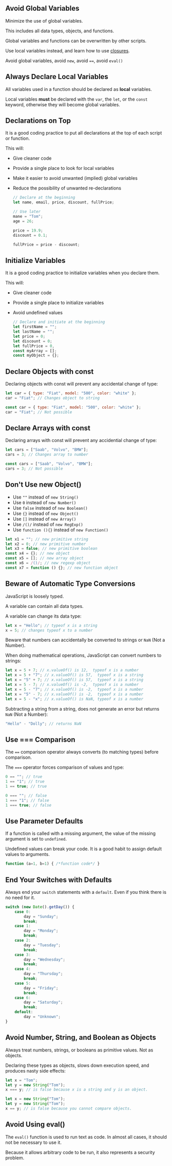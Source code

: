 ## Avoid Global Variables

Minimize the use of global variables.

This includes all data types, objects, and functions.

Global variables and functions can be overwritten by other scripts.

Use local variables instead, and learn how to use [closures]().

Avoid global variables, avoid `new`, avoid `==`, avoid `eval()`

## Always Declare Local Variables

All variables used in a function should be declared as **local** variables.

Local variables **must** be declared with the `var`, the `let`, or the `const` keyword, otherwise they will become global variables.

## Declarations on Top

It is a good coding practice to put all declarations at the top of each script or function.

This will:

-   Give cleaner code
-   Provide a single place to look for local variables
-   Make it easier to avoid unwanted (implied) global variables
-   Reduce the possibility of unwanted re-declarations

    ```javascript
    // Declare at the beginning
    let name, email, price, discount, fullPrice;

    // Use later
    mane = "Tom";
    age = 26;

    price = 19.9;
    discount = 0.1;

    fullPrice = price - discount;
    ```

## Initialize Variables

It is a good coding practice to initialize variables when you declare them.

This will:

-   Give cleaner code
-   Provide a single place to initialize variables
-   Avoid undefined values

    ```javascript
    // Declare and initiate at the beginning
    let firstName = "";
    let lastName = "";
    let price = 0;
    let discount = 0;
    let fullPrice = 0,
    const myArray = [];
    const myObject = {};
    ```

## Declare Objects with **const**

Declaring objects with const will prevent any accidental change of type:

```javascript
let car = { type: "Fiat", model: "500", color: "white" };
car = "Fiat"; // Changes object to string
```

```javascript
const car = { type: "Fiat", model: "500", color: "white" };
car = "Fiat"; // Not possible
```

## Declare Arrays with **const**

Declaring arrays with const will prevent any accidential change of type:

```javascript
let cars = ["Saab", "Volvo", "BMW"];
cars = 3; // Changes array to number
```

```javascript
const cars = ["Saab", "Volvo", "BMW"];
cars = 3; // Not possible
```

## Don't Use new Object()

-   Use `""` instead of `new String()`
-   Use `0` instead of `new Number()`
-   Use `false` instead of `new Boolean()`
-   Use `{}` instead of `new Object()`
-   Use `[]` instead of `new Array()`
-   Use `/()/` instead of `new RegExp()`
-   Use `function (){}` instead of `new Function()`

```javascript
let x1 = ""; // new primitive string
let x2 = 0; // new primitive number
let x3 = false; // new primitive boolean
const x4 = {}; // new object
const x5 = []; // new array object
const x6 = /()/; // new regexp object
const x7 = function () {}; // new function object
```

## Beware of Automatic Type Conversions

JavaScript is loosely typed.

A variable can contain all data types.

A variable can change its data type:

```javascript
let x = "Hello"; // typeof x is a string
x = 5; // changes typeof x to a number
```

Beware that numbers can accidentally be converted to strings or `NaN` (Not a Number).

When doing mathematical operations, JavaScript can convert numbers to strings:

```javascript
let x = 5 + 7; // x.valueOf() is 12,  typeof x is a number
let x = 5 + "7"; // x.valueOf() is 57,  typeof x is a string
let x = "5" + 7; // x.valueOf() is 57,  typeof x is a string
let x = 5 - 7; // x.valueOf() is -2,  typeof x is a number
let x = 5 - "7"; // x.valueOf() is -2,  typeof x is a number
let x = "5" - 7; // x.valueOf() is -2,  typeof x is a number
let x = 5 - "x"; // x.valueOf() is NaN, typeof x is a number
```

Subtracting a string from a string, does not generate an error but returns `NaN` (Not a Number):

```javascript
"Hello" - "Dolly"; // returns NaN
```

## Use === Comparison

The `==` comparison operator always converts (to matching types) before comparison.

The `===` operator forces comparison of values and type:

```javascript
0 == ""; // true
1 == "1"; // true
1 == true; // true

0 === ""; // false
1 === "1"; // false
1 === true; // false
```

## Use Parameter Defaults

If a function is called with a missing argument, the value of the missing argument is set to `undefined`.

Undefined values can break your code. It is a good habit to assign default values to arguments.

```javascript
function (a=1, b=1) { /*function code*/ }
```

## End Your Switches with Defaults

Always end your `switch` statements with a `default`. Even if you think there is no need for it.

```javascript
switch (new Date().getDay()) {
	case 0:
		day = "Sunday";
		break;
	case 1:
		day = "Monday";
		break;
	case 2:
		day = "Tuesday";
		break;
	case 3:
		day = "Wednesday";
		break;
	case 4:
		day = "Thursday";
		break;
	case 5:
		day = "Friday";
		break;
	case 6:
		day = "Saturday";
		break;
	default:
		day = "Unknown";
}
```

## Avoid Number, String, and Boolean as Objects

Always treat numbers, strings, or booleans as primitive values. Not as objects.

Declaring these types as objects, slows down execution speed, and produces nasty side effects:

```javascript
let x = "Tom";
let y = new String("Tom");
x === y; // is false because x is a string and y is an object.
```

```javascript
let x = new String("Tom");
let y = new String("Tom");
x == y; // is false because you cannot compare objects.
```

## Avoid Using eval()

The `eval()` function is used to run text as code. In almost all cases, it should not be necessary to use it.

Because it allows arbitrary code to be run, it also represents a security problem.
